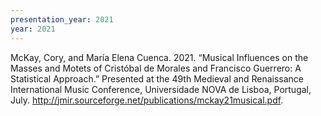 ```yaml
---
presentation_year: 2021
year: 2021
---
```


McKay, Cory, and María Elena Cuenca. 2021. “Musical Influences on the Masses and Motets of Cristóbal de Morales and Francisco Guerrero: A Statistical Approach.” Presented at the 49th Medieval and Renaissance International Music Conference, Universidade NOVA de Lisboa, Portugal, July. <a href="http://jmir.sourceforge.net/publications/mckay21musical.pdf">http://jmir.sourceforge.net/publications/mckay21musical.pdf</a>.